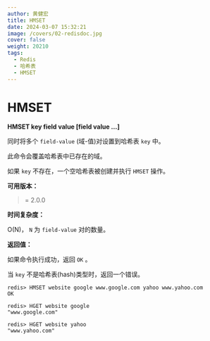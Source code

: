 ```yaml
---
author: 黄健宏
title: HMSET
date: 2024-03-07 15:32:21
image: /covers/02-redisdoc.jpg
cover: false
weight: 20210
tags:
  - Redis
  - 哈希表
  - HMSET
---
```


# HMSET

**HMSET key field value [field value …]**

同时将多个 `field-value` (域-值)对设置到哈希表 `key` 中。

此命令会覆盖哈希表中已存在的域。

如果 `key` 不存在，一个空哈希表被创建并执行 `HMSET` 操作。

**可用版本：**

>= 2.0.0

**时间复杂度：**

O(N)， `N` 为 `field-value` 对的数量。

**返回值：**

如果命令执行成功，返回 `OK` 。

当 `key` 不是哈希表(hash)类型时，返回一个错误。

```shell
redis> HMSET website google www.google.com yahoo www.yahoo.com
OK

redis> HGET website google
"www.google.com"

redis> HGET website yahoo
"www.yahoo.com"
```